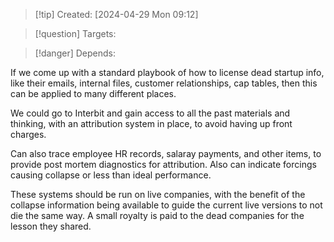
>[!tip] Created: [2024-04-29 Mon 09:12]

>[!question] Targets: 

>[!danger] Depends: 

If we come up with a standard playbook of how to license dead startup info, like their emails, internal files, customer relationships, cap tables, then this can be applied to many different places.

We could go to Interbit and gain access to all the past materials and thinking, with an attribution system in place, to avoid having up front charges.

Can also trace employee HR records, salaray payments, and other items, to provide post mortem diagnostics for attribution.  Also can indicate forcings causing collapse or less than ideal performance.

These systems should be run on live companies, with the benefit of the collapse information being available to guide the current live versions to not die the same way.  A small royalty is paid to the dead companies for the lesson they shared.
